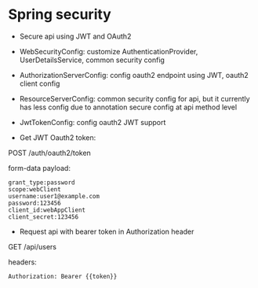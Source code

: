 # Spring security
- Secure api using JWT and OAuth2

- WebSecurityConfig: customize AuthenticationProvider, UserDetailsService, common security config

- AuthorizationServerConfig: config oauth2 endpoint using JWT, oauth2 client config

- ResourceServerConfig: common security config for api, but it currently has less config due to annotation secure config at api method level 

- JwtTokenConfig: config oauth2 JWT support

- Get JWT Oauth2 token: 

POST /auth/oauth2/token 

form-data payload:
```
grant_type:password
scope:webClient
username:user1@example.com
password:123456
client_id:webAppClient
client_secret:123456
```

- Request api with bearer token in Authorization header

GET /api/users

headers:
```
Authorization: Bearer {{token}}
```